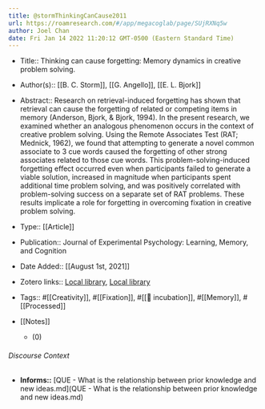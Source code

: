 ```yaml
---
title: @stormThinkingCanCause2011
url: https://roamresearch.com/#/app/megacoglab/page/SUjRXNq5w
author: Joel Chan
date: Fri Jan 14 2022 11:20:12 GMT-0500 (Eastern Standard Time)
---
```


- Title:: Thinking can cause forgetting: Memory dynamics in creative problem solving.
- Author(s):: [[B. C. Storm]], [[G. Angello]], [[E. L. Bjork]]
- Abstract:: Research on retrieval-induced forgetting has shown that retrieval can cause the forgetting of related or competing items in memory (Anderson, Bjork, & Bjork, 1994). In the present research, we examined whether an analogous phenomenon occurs in the context of creative problem solving. Using the Remote Associates Test (RAT; Mednick, 1962), we found that attempting to generate a novel common associate to 3 cue words caused the forgetting of other strong associates related to those cue words. This problem-solving-induced forgetting effect occurred even when participants failed to generate a viable solution, increased in magnitude when participants spent additional time problem solving, and was positively correlated with problem-solving success on a separate set of RAT problems. These results implicate a role for forgetting in overcoming fixation in creative problem solving.
- Type:: [[Article]]
- Publication:: Journal of Experimental Psychology: Learning, Memory, and Cognition
- Date Added:: [[August 1st, 2021]]
- Zotero links:: [Local library](zotero://select/groups/2451508/items/JGP34BW5), [Local library](https://www.zotero.org/groups/2451508/items/JGP34BW5)
- Tags:: #[[Creativity]], #[[Fixation]], #[[🧱 incubation]], #[[Memory]], #[[Processed]]
- [[Notes]]

    - (0)

###### Discourse Context

- **Informs::** [QUE - What is the relationship between prior knowledge and new ideas.md](QUE - What is the relationship between prior knowledge and new ideas.md)

